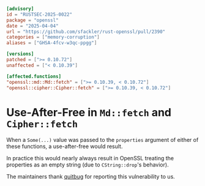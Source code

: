 ```toml
[advisory]
id = "RUSTSEC-2025-0022"
package = "openssl"
date = "2025-04-04"
url = "https://github.com/sfackler/rust-openssl/pull/2390"
categories = ["memory-corruption"]
aliases = ["GHSA-4fcv-w3qc-ppgg"]

[versions]
patched = [">= 0.10.72"]
unaffected = ["< 0.10.39"]

[affected.functions]
"openssl::md::Md::fetch" = [">= 0.10.39, < 0.10.72"]
"openssl::cipher::Cipher::fetch" = [">= 0.10.39, < 0.10.72"]
```

# Use-After-Free in `Md::fetch` and `Cipher::fetch`

When a `Some(...)` value was passed to the `properties` argument of either of these functions, a use-after-free would result.

In practice this would nearly always result in OpenSSL treating the properties as an empty string (due to `CString::drop`'s behavior).

The maintainers thank [quitbug](https://github.com/quitbug/) for reporting this vulnerability to us.
